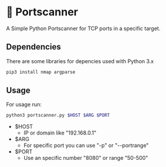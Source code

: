 # 🚪 Portscanner
A Simple Python Portscanner for TCP ports in a specific target.

## Dependencies
There are some libraries for depencies used with Python 3.x

```bash
pip3 install nmap argparse
```
## Usage
For usage run:

```bash
python3 portscanner.py $HOST $ARG $PORT
```
- $HOST
  - IP or domain like "192.168.0.1"
- $ARG
  - For specific port you can use "-p" or "--portrange"  
- $PORT
  - Use an specific number "8080" or range "50-500"
